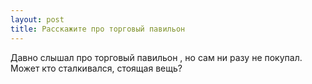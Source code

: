 ```yaml
---
layout: post 
title: Расскажите про торговый павильон 
--- 
```

Давно слышал про торговый павильон , но сам ни разу не покупал. Может кто сталкивался, стоящая вещь?
